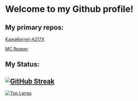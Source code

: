 # Welcome to my Github profile!

## My primary repos:
[KawaKernel-A217X](https://github.com/DozNaka/KawaKernel-A217X)

[MC Reaper](https://github.com/MC-Reaper/MCReaper)

## My Status:
[![GitHub Streak](https://github-readme-streak-stats.herokuapp.com/?user=DozNaka&theme=highcontrast)](https://git.io/streak-stats)
---
[![Top Langs](https://github-readme-stats.vercel.app/api/top-langs/?username=DozNaka&layout=compact&theme=vision-friendly-dark)](https://github.com/anuraghazra/github-readme-stats)
